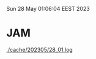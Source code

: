 Sun 28 May 01:06:04 EEST 2023
# JAM
<a href='./cache/202305/28_01.log'>./cache/202305/28_01.log</a>
